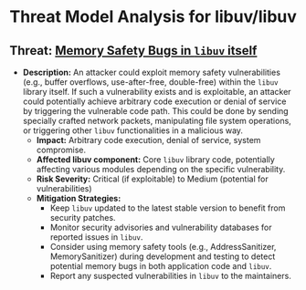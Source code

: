 # Threat Model Analysis for libuv/libuv

## Threat: [Memory Safety Bugs in `libuv` itself](./threats/memory_safety_bugs_in__libuv__itself.md)

* **Description:** An attacker could exploit memory safety vulnerabilities (e.g., buffer overflows, use-after-free, double-free) within the `libuv` library itself. If such a vulnerability exists and is exploitable, an attacker could potentially achieve arbitrary code execution or denial of service by triggering the vulnerable code path. This could be done by sending specially crafted network packets, manipulating file system operations, or triggering other `libuv` functionalities in a malicious way.
    * **Impact:** Arbitrary code execution, denial of service, system compromise.
    * **Affected libuv component:** Core `libuv` library code, potentially affecting various modules depending on the specific vulnerability.
    * **Risk Severity:** Critical (if exploitable) to Medium (potential for vulnerabilities)
    * **Mitigation Strategies:**
        * Keep `libuv` updated to the latest stable version to benefit from security patches.
        * Monitor security advisories and vulnerability databases for reported issues in `libuv`.
        * Consider using memory safety tools (e.g., AddressSanitizer, MemorySanitizer) during development and testing to detect potential memory bugs in both application code and `libuv`.
        * Report any suspected vulnerabilities in `libuv` to the maintainers.

